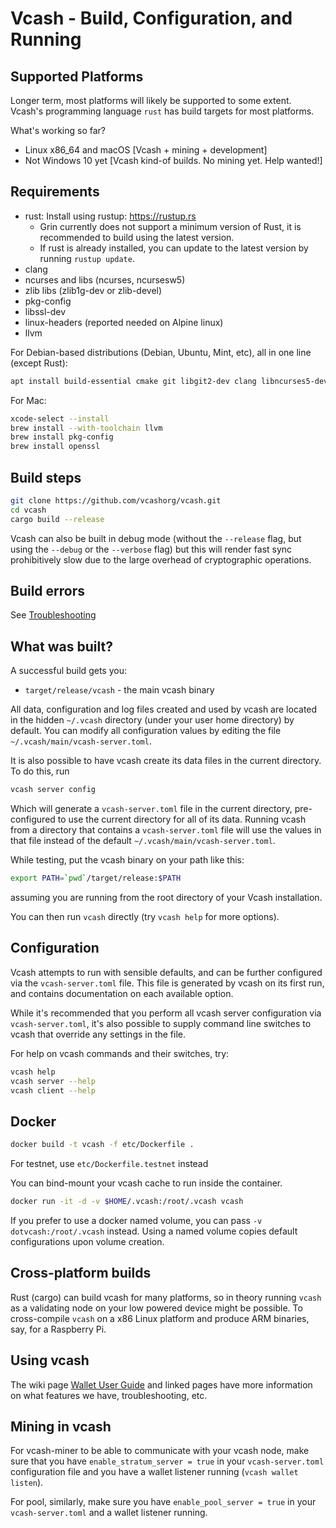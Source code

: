 # Vcash - Build, Configuration, and Running

## Supported Platforms

Longer term, most platforms will likely be supported to some extent.
Vcash's programming language `rust` has build targets for most platforms.

What's working so far?

* Linux x86\_64 and macOS [Vcash + mining + development]
* Not Windows 10 yet [Vcash kind-of builds. No mining yet. Help wanted!]

## Requirements

* rust: Install using rustup: https://rustup.rs
  * Grin currently does not support a minimum version of Rust, it is recommended to build using the latest version.
  * If rust is already installed, you can update to the latest version by running `rustup update`.
* clang
* ncurses and libs (ncurses, ncursesw5)
* zlib libs (zlib1g-dev or zlib-devel)
* pkg-config
* libssl-dev
* linux-headers (reported needed on Alpine linux)
* llvm

For Debian-based distributions (Debian, Ubuntu, Mint, etc), all in one line (except Rust):

```sh
apt install build-essential cmake git libgit2-dev clang libncurses5-dev libncursesw5-dev zlib1g-dev pkg-config libssl-dev llvm
```

For Mac:

```sh
xcode-select --install
brew install --with-toolchain llvm
brew install pkg-config
brew install openssl
```

## Build steps

```sh
git clone https://github.com/vcashorg/vcash.git
cd vcash
cargo build --release
```

Vcash can also be built in debug mode (without the `--release` flag, but using the `--debug` or the `--verbose` flag) but this will render fast sync prohibitively slow due to the large overhead of cryptographic operations.

## Build errors

See [Troubleshooting](https://github.com/mimblewimble/docs/wiki/Troubleshooting)

## What was built?

A successful build gets you:

* `target/release/vcash` - the main vcash binary

All data, configuration and log files created and used by vcash are located in the hidden
`~/.vcash` directory (under your user home directory) by default. You can modify all configuration
values by editing the file `~/.vcash/main/vcash-server.toml`.

It is also possible to have vcash create its data files in the current directory. To do this, run

```sh
vcash server config
```

Which will generate a `vcash-server.toml` file in the current directory, pre-configured to use
the current directory for all of its data. Running vcash from a directory that contains a
`vcash-server.toml` file will use the values in that file instead of the default
`~/.vcash/main/vcash-server.toml`.

While testing, put the vcash binary on your path like this:

```sh
export PATH=`pwd`/target/release:$PATH
```

assuming you are running from the root directory of your Vcash installation.

You can then run `vcash` directly (try `vcash help` for more options).

## Configuration

Vcash attempts to run with sensible defaults, and can be further configured via
the `vcash-server.toml` file. This file is generated by vcash on its first run, and
contains documentation on each available option.

While it's recommended that you perform all vcash server configuration via
`vcash-server.toml`, it's also possible to supply command line switches to vcash that
override any settings in the file.

For help on vcash commands and their switches, try:

```sh
vcash help
vcash server --help
vcash client --help
```

## Docker

```sh
docker build -t vcash -f etc/Dockerfile .
```
For testnet, use `etc/Dockerfile.testnet` instead

You can bind-mount your vcash cache to run inside the container.

```sh
docker run -it -d -v $HOME/.vcash:/root/.vcash vcash
```
If you prefer to use a docker named volume, you can pass `-v dotvcash:/root/.vcash` instead.
Using a named volume copies default configurations upon volume creation.

## Cross-platform builds

Rust (cargo) can build vcash for many platforms, so in theory running `vcash`
as a validating node on your low powered device might be possible.
To cross-compile `vcash` on a x86 Linux platform and produce ARM binaries,
say, for a Raspberry Pi.

## Using vcash

The wiki page [Wallet User Guide](https://github.com/mimblewimble/docs/wiki/Wallet-User-Guide)
and linked pages have more information on what features we have,
troubleshooting, etc.

## Mining in vcash

For vcash-miner to be able to communicate with your vcash node, make sure that you have `enable_stratum_server = true`
in your `vcash-server.toml` configuration file and you have a wallet listener running (`vcash wallet listen`).

For pool, similarly, make sure you have `enable_pool_server = true` in your `vcash-server.toml` and a wallet listener running.
